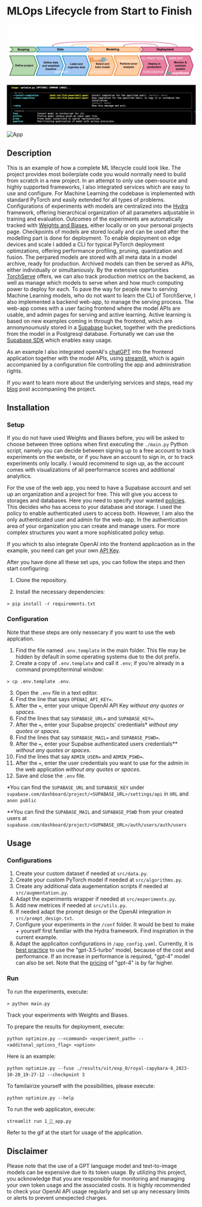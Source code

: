 MLOps Lifecycle from Start to Finish
=================

![Header](imgs/header_mlops.png "ref.: MLops Specialization from deeplearing.ai")

![Optimize](imgs/optimize.png "CLI deployment optimization")

![App](imgs/app.gif "Web Application")

Description
-----------------
This is an example of how a complete ML lifecycle could look like. The project 
provides most boilerplate code you would normally need to build from scratch in 
a new project. In an attempt to only use open-source and highly supported 
frameworks, I also integrated services which are easy to use and configure. For 
Machine Learning the codebase is implemented with standard PyTorch and easily 
extended for all types of problems. Configurations of experiments with models 
are centralized into the 
[Hydra](https://github.com/facebookresearch/hydra) framework, offering 
hierarchical organization of all parameters adjustable in training and 
evaluation. Outcomes of the experiments are automatically tracked with 
[Weights and Biases](https://wandb.ai/site), either locally or on your personal
projects page. Checkpoints of models are stored locally and can be used
after the modelling part is done for deployment. To enable deployment on edge
devices and scale I added a CLI for typical PyTorch deployment optimzations, 
offering performance profiling, pruning, quantization and fusion. The perpared
models are stored with all meta data in a model archive, ready for production.
Archived models can then be served as APIs, either individually or 
simultaniously. By the extensive opprtunities 
[TorchServe](https://pytorch.org/serve/getting_started.html) offers, we can also 
track production metrics on the backend, as well as manage which models to serve
when and how much computing power to deploy for each. To pave the way for 
people new to serving Machine Learning models, who do not want to learn the CLI
of TorchServe, I also implemented a backend web-app, to manage the serving 
process. The web-app comes with a user facing frontend where the model APIs are
usable, and admin pages for serving and active learning. Active learning is
based on new examples coming in through the frontend, which are annonynoumusly 
stored in a [Supabase](https://supabase.com/docs) bucket, together with the 
predictions from the model in a Postgresql database. Fortunatly we can use the 
[Supabase SDK](https://supabase.com/docs/reference/python/introduction) which 
enables easy usage.

As an example I also integrated openAI's [chatGPT](https://openai.com/chatgpt) 
into the frontend application together with the model APIs, using 
[streamlit](https://streamlit.io/), which is again accompanied by a 
configuration file controlling the app and administration rights.

If you want to learn more about the underlying services and steps, read my [blog](https://philippmoehl.github.io/)
post accompaniing the project.

Installation
---------------

### Setup
If you do not have used Weights and Biases before, you will be asked to choose
between three options when first executing the `./main.py` Python script, namely
you can decide between signing up to a free account to track experiments on the 
website, or if you have an account to sign in, or to track experiments only 
locally. I would recommend to sign up, as the account comes with visualizations
of all peerformance scores and additional analyitics.

For the use of the web app, you need to have a Supabase account and set up an
organization and a project for free. This will give you access to storages and 
databases. Here you need to specify your wanted 
[policies](https://supabase.com/docs/learn/auth-deep-dive/auth-policies). This
decides who has access to your database and storage. I used the policy to 
enable authenticated users to access both. However, I am also the only 
authenticated user and admin for the web-app. In the authentication area of 
your organization you can create and manage users. For more complex structures
you want a more sophisticated policy setup.

If you which to also integrate OpenAI into the frontend applicaotion as in the
example, you need can get your own 
[API Key](https://platform.openai.com/account/api-keys).

After you have done all these set ups, you can follow the steps and then start
configuring:

1. Clone the repository.

2. Install the necessary dependencies:

`> pip install -r requirements.txt`


### Configuration

Note that these steps are only nessecary if you want to use the web applcation.

1. Find the file named `.env.template` in the main folder. This file may
    be hidden by default in some operating systems due to the dot prefix.
2. Create a copy of `.env.template` and call it `.env`;
    if you're already in a command prompt/terminal window:
    
`> cp .env.template .env`.

3. Open the `.env` file in a text editor.
4. Find the line that says `OPENAI_API_KEY=`.
5. After the `=`, enter your unique OpenAI API Key *without any quotes or spaces*.
6. Find the lines that say `SUPABASE_URL=` and `SUPABASE_KEY=`.
7. After the `=`, enter your Supabse projects' credentials* *without any quotes or spaces*.
6. Find the lines that say `SUPABASE_MAIL=` and `SUPABASE_PSWD=`.
8. After the `=`, enter your Supabse authenticated users credentials** *without any quotes or spaces*.
9. Find the lines that say `ADMIN_USER=` and `ADMIN_PSWD=`.
10. After the `=`, enter the user credentials you want to use for the admin in the web application *without any quotes or spaces*.
11. Save and close the `.env` file.

*You can find the `SUPABASE_URL` and `SUPABASE_KEY` under
`supabase.com/dashboard/project/<SUPABASE_URL>/settings/api` in `URL` and 
`anon public`

**You can find the `SUPABASE_MAIL` and `SUPABASE_PSWD` from your created users
at `supabase.com/dashboard/project/<SUPABASE_URL>/auth/users/auth/users`


Usage
-----------------

### Configurations

1. Create your custom dataset if needed at `src/data.py`.
2. Create your custom PyTorch model if needed at `src/algorithms.py`.
3. Create any additional data augementation scripts if needed at `src/augmentation.py`.
4. Adapt the experiments wrapper if needed at `src/experiments.py`.
5. Add new metrices if needed at `src/utils.py`.
6. If needed adapt the prompt design or the OpenAI integration in `src/prompt_design.txt`.
7. Configure your experiments in the `/conf` folder. It would be best to make +
yourself first familiar with the Hydra framework. Find inspiration in the 
current example.
8. Adapt the applicaiton configurations in `/app_config.yaml`. Currently, it is [best 
practice](https://platform.openai.com/docs/guides/gpt) to use the "gpt-3.5-turbo" model, because of the cost and 
performance. If an increase in performance is required, "gpt-4" model can also be set. Note that
the [pricing](https://openai.com/pricing) of "gpt-4" is by far higher.

### Run
To run the experiments, execute:

`> python main.py`

Track your experiments with Weights and Biases.

To prepare the results for deployment, execute:

`python optimize.py --<command> <experiment_path> --<additonal_options_flag> <option>`

Here is an example: 

`python optimize.py --fuse ./results/vit/exp_0/royal-capybara-6_2023-10-20_19-27-12 --checkpoint 3`

To familairize yourself with the possibilities, please execute:

`python optimize.py --help`

To run the web applicaton, execute:

`streamlit run 1_🤖_app.py`

Refer to the gif at the start for usage of the application.

Disclaimer
---------------
Please note that the use of a GPT language model and text-to-image models can be expensive due to its token usage. By utilizing this project, 
you acknowledge that you are responsible for monitoring and managing your own token usage and the associated costs. It 
is highly recommended to check your OpenAI API usage regularly and set up any necessary limits or alerts to prevent unexpected charges.